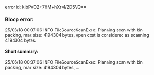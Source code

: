 error id: klbPVO2+7HM+hXrM/2D5VQ==
### Bloop error:

25/06/18 00:37:06 INFO FileSourceScanExec: Planning scan with bin packing, max size: 4194304 bytes, open cost is considered as scanning 4194304 bytes.
#### Short summary: 

25/06/18 00:37:06 INFO FileSourceScanExec: Planning scan with bin packing, max size: 4194304 bytes, ...